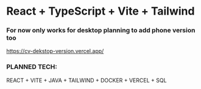 # React + TypeScript + Vite + Tailwind

### For now only works for desktop planning to add phone version too

https://cv-dekstop-version.vercel.app/

### PLANNED TECH:

REACT + VITE + JAVA + TAILWIND + DOCKER + VERCEL + SQL
